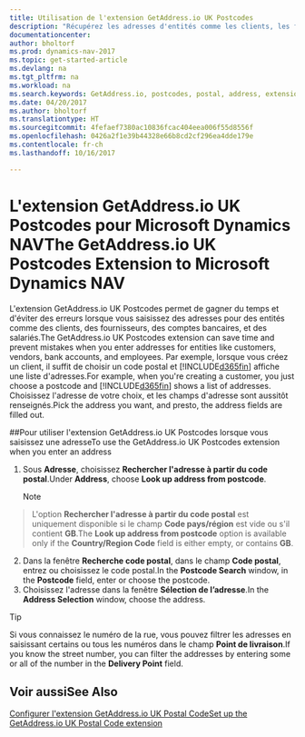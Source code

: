 ```yaml
---
title: Utilisation de l'extension GetAddress.io UK Postcodes
description: "Récupérez les adresses d'entités comme les clients, les fournisseurs, les salariés, et les banques du Royaume-Uni auprès du service GetAddress.io."
documentationcenter: 
author: bholtorf
ms.prod: dynamics-nav-2017
ms.topic: get-started-article
ms.devlang: na
ms.tgt_pltfrm: na
ms.workload: na
ms.search.keywords: GetAddress.io, postcodes, postal, address, extension
ms.date: 04/20/2017
ms.author: bholtorf
ms.translationtype: HT
ms.sourcegitcommit: 4fefaef7380ac10836fcac404eea006f55d8556f
ms.openlocfilehash: 0426a2f1e39b44328e66b8cd2cf296ea4dde179e
ms.contentlocale: fr-ch
ms.lasthandoff: 10/16/2017

---
```


# <a name="the-getaddressio-uk-postcodes-extension-to-microsoft-dynamics-nav"></a><span data-ttu-id="a4f4c-103">L'extension GetAddress.io UK Postcodes pour Microsoft Dynamics NAV</span><span class="sxs-lookup"><span data-stu-id="a4f4c-103">The GetAddress.io UK Postcodes Extension to Microsoft Dynamics NAV</span></span>
<span data-ttu-id="a4f4c-104">L'extension GetAddress.io UK Postcodes permet de gagner du temps et d'éviter des erreurs lorsque vous saisissez des adresses pour des entités comme des clients, des fournisseurs, des comptes bancaires, et des salariés.</span><span class="sxs-lookup"><span data-stu-id="a4f4c-104">The GetAddress.io UK Postcodes extension can save time and prevent mistakes when you enter addresses for entities like customers, vendors, bank accounts, and employees.</span></span> <span data-ttu-id="a4f4c-105">Par exemple, lorsque vous créez un client, il suffit de choisir un code postal et [!INCLUDE[d365fin](includes/d365fin_md.md)] affiche une liste d'adresses.</span><span class="sxs-lookup"><span data-stu-id="a4f4c-105">For example, when you're creating a customer, you just choose a postcode and [!INCLUDE[d365fin](includes/d365fin_md.md)] shows a list of addresses.</span></span> <span data-ttu-id="a4f4c-106">Choisissez l'adresse de votre choix, et les champs d'adresse sont aussitôt renseignés.</span><span class="sxs-lookup"><span data-stu-id="a4f4c-106">Pick the address you want, and presto, the address fields are filled out.</span></span>  

##<a name="to-use-the-getaddressio-uk-postcodes-extension-when-you-enter-an-address"></a><span data-ttu-id="a4f4c-107">Pour utiliser l'extension GetAddress.io UK Postcodes lorsque vous saisissez une adresse</span><span class="sxs-lookup"><span data-stu-id="a4f4c-107">To use the GetAddress.io UK Postcodes extension when you enter an address</span></span>
1. <span data-ttu-id="a4f4c-108">Sous **Adresse**, choisissez **Rechercher l'adresse à partir du code postal**.</span><span class="sxs-lookup"><span data-stu-id="a4f4c-108">Under **Address**, choose **Look up address from postcode**.</span></span>  

    > [!NOTE]  
>   <span data-ttu-id="a4f4c-109">L'option **Rechercher l'adresse à partir du code postal** est uniquement disponible si le champ **Code pays/région** est vide ou s'il contient **GB**.</span><span class="sxs-lookup"><span data-stu-id="a4f4c-109">The **Look up address from postcode** option is available only if the **Country/Region Code** field is either empty, or contains **GB**.</span></span>
2. <span data-ttu-id="a4f4c-110">Dans la fenêtre **Recherche code postal**, dans le champ **Code postal**, entrez ou choisissez le code postal.</span><span class="sxs-lookup"><span data-stu-id="a4f4c-110">In the **Postcode Search** window, in the **Postcode** field, enter or choose the postcode.</span></span>  
3. <span data-ttu-id="a4f4c-111">Choisissez l'adresse dans la fenêtre **Sélection de l’adresse**.</span><span class="sxs-lookup"><span data-stu-id="a4f4c-111">In the **Address Selection** window, choose the address.</span></span>  

> [!TIP]  
>   <span data-ttu-id="a4f4c-112">Si vous connaissez le numéro de la rue, vous pouvez filtrer les adresses en saisissant certains ou tous les numéros dans le champ **Point de livraison**.</span><span class="sxs-lookup"><span data-stu-id="a4f4c-112">If you know the street number, you can filter the addresses by entering some or all of the number in the **Delivery Point** field.</span></span>


## <a name="see-also"></a><span data-ttu-id="a4f4c-113">Voir aussi</span><span class="sxs-lookup"><span data-stu-id="a4f4c-113">See Also</span></span>
[<span data-ttu-id="a4f4c-114">Configurer l'extension GetAddress.io UK Postal Code</span><span class="sxs-lookup"><span data-stu-id="a4f4c-114">Set up the GetAddress.io UK Postal Code extension</span></span>](LocalFunctionality/UnitedKingdom/uk-setup-postal-code-service.md)

